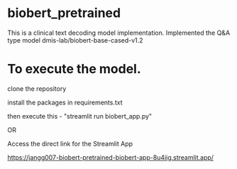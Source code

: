 # biobert_pretrained

This is a clinical text decoding model implementation. Implemented the Q&A type model
dmis-lab/biobert-base-cased-v1.2

# To execute the model. 
clone the repository

install the packages in requirements.txt

then execute this - "streamlit run biobert_app.py"


OR

Access the direct link for the Streamlit App


https://jangg007-biobert-pretrained-biobert-app-8u4iig.streamlit.app/
